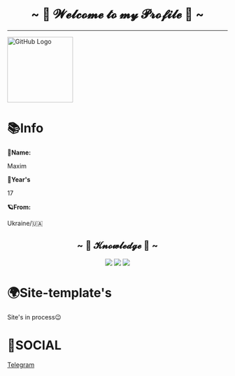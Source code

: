 <h1 align="center">~ 💖 𝓦𝓮𝓵𝓬𝓸𝓶𝓮 𝓽𝓸 𝓶𝔂 𝓟𝓻𝓸𝓯𝓲𝓵𝓮 💖 ~</h1>



<hr>

<img src="https://github.com/raghavk16/raghavk16/blob/master/octo.gif" alt="GitHub Logo" width="150" height="150" />

<div align="left">

<h1>📚Info</h1>

**🌟Name:**

<p></p>

Maxim

<p></p>


**🧸Year's**

<p></p>


17

<p></p>


**🪐From:**

<p></p>


Ukraine/🇺🇦
  
</div>

<h2 align="center">            ~ 📇 𝓚𝓷𝓸𝔀𝓵𝓮𝓭𝓰𝓮 📇 ~</h2>

<p align="center"><img src="https://img.shields.io/badge/adobe%20photoshop%20-%2331A8FF.svg?&style=for-the-badge&logo=adobe%20photoshop&logoColor=white"/> <img src="https://img.shields.io/badge/html5%20-%23E34F26.svg?&style=for-the-badge&logo=html5&logoColor=white"/> <img src="https://img.shields.io/badge/css3%20-%231572B6.svg?&style=for-the-badge&logo=css3&logoColor=white"/><br>

<H1>🌍Site-template's</h1>
<p>Site's in process😉</p>

<h1>💬SOCIAL</h1>
<a href="https://t.me/ju6tmax">Telegram</a>

